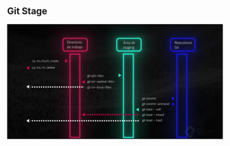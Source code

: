 
## Git Stage
<p align="center">
  <img src="./ASSETS/git_stage.webp" alt="Git Stage" width="600"/>
</p>
